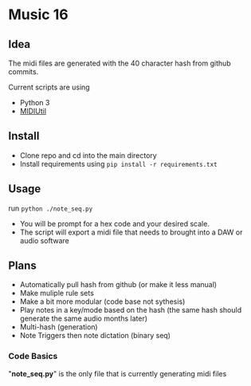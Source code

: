 # Music 16
## Idea
The midi files are generated with the 40 character hash from github commits.


Current scripts are using 
- Python 3 
- [MIDIUtil](https://pypi.org/project/MIDIUtil/)

## Install

- Clone repo and cd into the main directory
- Install requirements using `pip install -r requirements.txt`


## Usage 

 run `python ./note_seq.py`
- You will be prompt for a hex code and your desired scale.
- The script will export a midi file that needs to brought into a DAW or audio software


## Plans

- Automatically pull hash from github (or make it less manual)
- Make muliple rule sets
- Make a bit more modular (code base not sythesis)
- Play notes in a key/mode based on the hash (the same hash should generate the same audio months later)
- Multi-hash (generation)
- Note Triggers then note dictation (binary seq)

### Code Basics
"**note_seq.py**" is the only file that is currently generating midi files



